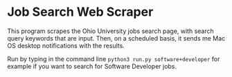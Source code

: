 # Job Search Web Scraper
This program scrapes the Ohio University jobs search page, with search query keywords that are input. Then, on a scheduled basis, it sends me Mac OS desktop notifications with the results.

Run by typing in the command line `python3 run.py software+developer` for example if you want to search for Software Developer jobs.
